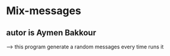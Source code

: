 # Mix-messages

## autor is Aymen Bakkour

--> this program generate a random messages every time runs it
